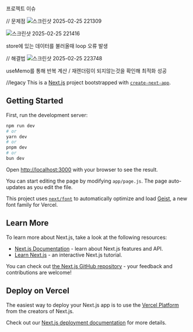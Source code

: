 프로젝트 이슈

// 문제점
![스크린샷 2025-02-25 221309](https://github.com/user-attachments/assets/98144d52-b3e9-4bb0-abeb-269aa3495579)

![스크린샷 2025-02-25 221416](https://github.com/user-attachments/assets/22abf968-2c4e-450c-9129-47e1a119732d)

store에 있는 데이터를 불러올때 loop 오류 발생


// 해결법
![스크린샷 2025-02-25 223748](https://github.com/user-attachments/assets/d6859a31-77d0-4210-a1d7-1f45f190c8fa)

useMemo를 통해 반복 계산 / 재렌더링이 되지않는것을 확인해 최적화 성공



//legacy
This is a [Next.js](https://nextjs.org) project bootstrapped with [`create-next-app`](https://github.com/vercel/next.js/tree/canary/packages/create-next-app).

## Getting Started

First, run the development server:

```bash
npm run dev
# or
yarn dev
# or
pnpm dev
# or
bun dev
```

Open [http://localhost:3000](http://localhost:3000) with your browser to see the result.

You can start editing the page by modifying `app/page.js`. The page auto-updates as you edit the file.

This project uses [`next/font`](https://nextjs.org/docs/app/building-your-application/optimizing/fonts) to automatically optimize and load [Geist](https://vercel.com/font), a new font family for Vercel.

## Learn More

To learn more about Next.js, take a look at the following resources:

- [Next.js Documentation](https://nextjs.org/docs) - learn about Next.js features and API.
- [Learn Next.js](https://nextjs.org/learn) - an interactive Next.js tutorial.

You can check out [the Next.js GitHub repository](https://github.com/vercel/next.js) - your feedback and contributions are welcome!

## Deploy on Vercel

The easiest way to deploy your Next.js app is to use the [Vercel Platform](https://vercel.com/new?utm_medium=default-template&filter=next.js&utm_source=create-next-app&utm_campaign=create-next-app-readme) from the creators of Next.js.

Check out our [Next.js deployment documentation](https://nextjs.org/docs/app/building-your-application/deploying) for more details.
